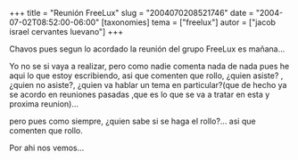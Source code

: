 +++
title = "Reunión FreeLux"
slug = "2004070208521746"
date = "2004-07-02T08:52:00-06:00"
[taxonomies]
tema = ["freelux"]
autor = ["jacob israel cervantes luevano"]
+++

Chavos pues segun lo acordado la reunión del grupo FreeLux es mañana...

<!-- more -->
Yo no se si vaya a realizar, pero como nadie comenta nada de nada pues
he aqui lo que estoy escribiendo, asi que comenten que rollo, ¿quien
asiste? ,¿quien no asiste?, ¿quien va hablar un tema en particular?(que
de hecho ya se acordo en reuniones pasadas ,que es lo que se va a tratar
en esta y proxima reunion)...

pero pues como siempre, ¿quien sabe si se haga el rollo?... asi que
comenten que rollo.

Por ahi nos vemos...

